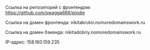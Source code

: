 Ссылка на репозиторий с фронтендом: https://github.com/swagga666/pindie

Ссылка на домен фронтенда: nikitakrutoi.nomoredomainswork.ru

Cсылка на домен бэкенда: nikitadobriy.nomoredomainswork.ru

IP-адрес: 158.160.159.235
